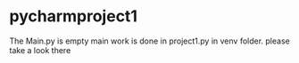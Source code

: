 # pycharmproject1
The Main.py is empty main work is done in project1.py in venv folder.
please take a look there
